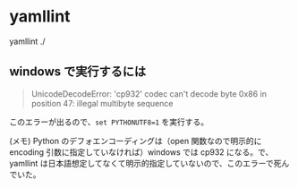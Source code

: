 # yamllint
yamllint ./

## windows で実行するには
> UnicodeDecodeError: 'cp932' codec can't decode byte 0x86 in position 47: illegal multibyte sequence

このエラーが出るので、`set PYTHONUTF8=1` を実行する。

(メモ) Python のデフォエンコーディングは（open 関数なので明示的に encoding 引数に指定していなければ）windows では cp932 になる。で、yamllint は日本語想定してなくて明示的指定していないので、このエラーで死んでいた。
